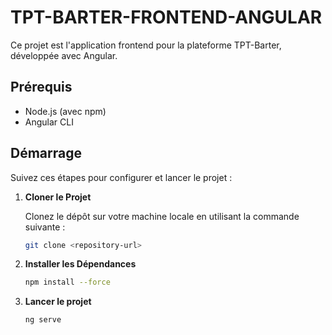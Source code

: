 # TPT-BARTER-FRONTEND-ANGULAR

Ce projet est l'application frontend pour la plateforme TPT-Barter, développée avec Angular.

## Prérequis

- Node.js (avec npm)
- Angular CLI

## Démarrage

Suivez ces étapes pour configurer et lancer le projet :

1. **Cloner le Projet**

   Clonez le dépôt sur votre machine locale en utilisant la commande suivante :

   ```bash
   git clone <repository-url>
2. **Installer les Dépendances**

   ```bash
   npm install --force
3.  **Lancer le projet**

    ```bash
    ng serve
  
